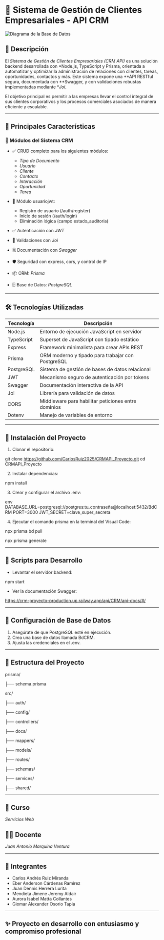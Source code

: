 # 🏢 Sistema de Gestión de Clientes Empresariales - API CRM

![Diagrama de la Base de Datos](https://i.imgur.com/hB5WPDD.png)

## 📘 Descripción

El *Sistema de Gestión de Clientes Empresariales (CRM API)* es una solución backend desarrollada con *Node.js, TypeScript y Prisma, orientada a automatizar y optimizar la administración de relaciones con clientes, tareas, oportunidades, contactos y más. Este sistema expone una **API RESTful segura, documentada con **Swagger, y con validaciones robustas implementadas mediante **Joi*.

El objetivo principal es permitir a las empresas llevar el control integral de sus clientes corporativos y los procesos comerciales asociados de manera eficiente y escalable.

---

## 🎉 Principales Características

### 🏢 Módulos del Sistema CRM

* ✅ CRUD completo para los siguientes módulos:

  * *Tipo de Documento*
  * *Usuario*
  * *Cliente*
  * *Contacto*
  * *Interacción*
  * *Oportunidad*
  * *Tarea*

* 🔐 Módulo usuariojwt:

  * Registro de usuario (/auth/register)
  * Inicio de sesión (/auth/login)
  * Eliminación lógica (campo estado_auditoria)

* ✅ Autenticación con *JWT*

* 🧪 Validaciones con *Joi*

* 🗒 Documentación con *Swagger*

* 🛡 Seguridad con express, cors, y control de IP

* 📦 ORM: *Prisma*

* 🗄 Base de Datos: *PostgreSQL*

---

## 🛠 Tecnologías Utilizadas

| Tecnología | Descripción                                         |
| ---------- | --------------------------------------------------- |
| Node.js    | Entorno de ejecución JavaScript en servidor         |
| TypeScript | Superset de JavaScript con tipado estático          |
| Express    | Framework minimalista para crear APIs REST          |
| Prisma     | ORM moderno y tipado para trabajar con PostgreSQL   |
| PostgreSQL | Sistema de gestión de bases de datos relacional     |
| JWT        | Mecanismo seguro de autenticación por tokens        |
| Swagger    | Documentación interactiva de la API                 |
| Joi        | Librería para validación de datos                   |
| CORS       | Middleware para habilitar peticiones entre dominios |
| Dotenv     | Manejo de variables de entorno                      |

---

## 📂 Instalación del Proyecto

1. Clonar el repositorio:

git clone https://github.com/CarlosRuiz2025/CRMAPI_Proyecto.git
cd CRMAPI_Proyecto


2. Instalar dependencias:

npm install


3. Crear y configurar el archivo .env:

env
DATABASE_URL=postgresql://postgres:tu_contraseña@localhost:5432/BdCRM
PORT=3000
JWT_SECRET=clave_super_secreta


4. Ejecutar el comando prisma en la terminal del Visual Code:


npx prisma bd pull

npx prisma generate


---

## 🔧 Scripts para Desarrollo

* Levantar el servidor backend:

npm start


* Ver la documentación Swagger:


https://crm-proyecto-production.up.railway.app/api/CRM/api-docs/#/

---

## 🧪 Configuración de Base de Datos

1. Asegúrate de que PostgreSQL esté en ejecución.
2. Crea una base de datos llamada BdCRM.
3. Ajusta las credenciales en el .env.

---

## 📀 Estructura del Proyecto

prisma/

├── schema.prisma

src/

├── auth/

├── config/

├── controllers/

├── docs/

├── mappers/

├── models/

├── routes/

├── schemas/

├── services/

├── shared/


---

## 💼 Curso

*Servicios Web*

## 👨‍🎓 Docente

*Juan Antonio Marquina Ventura*

---

## 👥 Integrantes

* Carlos Andrés Ruiz Miranda
* Eber Anderson Cárdenas Ramírez
* Juan Dennis Herrera Lurita
* Mendieta Jimene Jeremy Aldair
* Aurora Isabel Matta Collantes
* Giomar Alexander Osorio Tapia

---

## ✨ Proyecto en desarrollo con entusiasmo y compromiso profesional 
